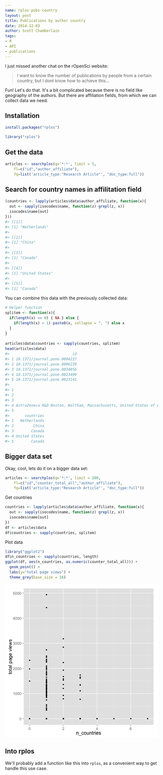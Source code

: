 ```yaml
---
name: rplos-pubs-country
layout: post
title: Publications by author country
date: 2014-12-03
author: Scott Chamberlain
tags:
- R
- API
- publications
---
```




I just missed another chat on the rOpenSci website:

> I want to know the number of publications by people from a certain country, but I dont know how to achieve this...

Fun! Let's do that. It's a bit complicated because there is no field like geography of the authors. But there are affiliation fields, from which we can collect data we need.

## Installation


```r
install.packages("rplos")
```


```r
library("rplos")
```

## Get the data


```r
articles <- searchplos(q='*:*', limit = 5,
    fl=c("id","author_affiliate"), 
    fq=list('article_type:"Research Article"', "doc_type:full"))
```

## Search for country names in affilitation field


```r
(countries <- lapply(articles$data$author_affiliate, function(x){
  out <- sapply(isocodes$name, function(z) grepl(z, x))
  isocodes$name[out]
}))
#> [[1]]
#> [1] "Netherlands"
#> 
#> [[2]]
#> [1] "China"
#> 
#> [[3]]
#> [1] "Canada"
#> 
#> [[4]]
#> [1] "United States"
#> 
#> [[5]]
#> [1] "Canada"
```

You can combine this data with the previously collected data:


```r
# Helper function
splitem <- function(x){
  if(length(x) == 0) { NA } else {
    if(length(x) > 1) paste0(x, collapse = ", ") else x
  }
}

articles$data$countries <- sapply(countries, splitem)
head(articles$data)
#>                             id
#> 1 10.1371/journal.pone.0004237
#> 2 10.1371/journal.pone.0006239
#> 3 10.1371/journal.pone.0034856
#> 4 10.1371/journal.pone.0023490
#> 5 10.1371/journal.pone.0023141
#>                                                                                                                                                                                                                                                                                                                                                                                                                                                                                                                          author_affiliate
#> 1                                                                                                                                        Division of General Internal Medicine, Department of Medicine, Radboud University Nijmegen Medical Center, Nijmegen, The Netherlands; Nijmegen Institute of Infection, Inflammation and Immunity (N4i), Nijmegen, The Netherlands; Department of Pharmacology and Toxicology, Nijmegen Center for Molecular Life Sciences, Radboud University Nijmegen Medical Center, Nijmegen, The Netherlands
#> 2                                                                                                                                                                                                                                                                                                                                                              State Key Laboratory of Cognitive Neuroscience and Learning, Beijing Normal University, Beijing, China; Graduate University of Chinese Academy of Sciences, Beijing, China
#> 3                                                                                                                                                                                                                                                                                                         Rotman Research Institute of Baycrest, Toronto, Ontario, Canada; Department of Psychology, University of Toronto, Toronto, Ontario, Canada; Dalla Lana School of Public Health, University of Toronto, Toronto, Ontario, Canada
#> 4 AstraZeneca R&D Boston, Waltham, Massachusetts, United States of America; Department of Biology, Rosenstiel Basic Medical Sciences Research Center, Brandeis University, Waltham, Massachusetts, United States of America; Laboratory of Molecular Carcinogenesis, National Institute of Environmental Health Sciences, National Institutes of Health, Research Triangle Park, North Carolina, United States of America; Molecular Cardiology Research Institute, Tufts Medical Center, Boston, Massachusetts, United States of America
#> 5                                                                                                                                                                                                                                                                                                                                                                                                                                                                  Department of Medicine, McMaster University, Hamilton, Ontario, Canada
#>       countries
#> 1   Netherlands
#> 2         China
#> 3        Canada
#> 4 United States
#> 5        Canada
```

## Bigger data set

Okay, cool, lets do it on a bigger data set:


```r
articles <- searchplos(q='*:*', limit = 200,
    fl=c("id","counter_total_all","author_affiliate"), 
    fq=list('article_type:"Research Article"', "doc_type:full"))
```

Get countries


```r
countries <- lapply(articles$data$author_affiliate, function(x){
  out <- sapply(isocodes$name, function(z) grepl(z, x))
  isocodes$name[out]
})
df <- articles$data
df$countries <- sapply(countries, splitem)
```

Plot data


```r
library("ggplot2")
df$n_countries <- sapply(countries, length)
ggplot(df, aes(n_countries, as.numeric(counter_total_all))) +
  geom_point() +
  labs(y="total page views") + 
  theme_grey(base_size = 16)
```

![plot of chunk unnamed-chunk-9](figure/unnamed-chunk-9-1.png) 

## Into rplos

We'll probably add a function like this into `rplos`, as a convenient way to get handle this use case.
